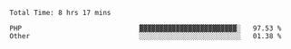 <!--START_SECTION:waka-->

```text
Total Time: 8 hrs 17 mins

PHP                             ▓▓▓▓▓▓▓▓▓▓▓▓▓▓▓▓▓▓▓▓▓▓▓▓░   97.53 %
Other                           ░░░░░░░░░░░░░░░░░░░░░░░░░   01.38 %
```

<!--END_SECTION:waka-->

